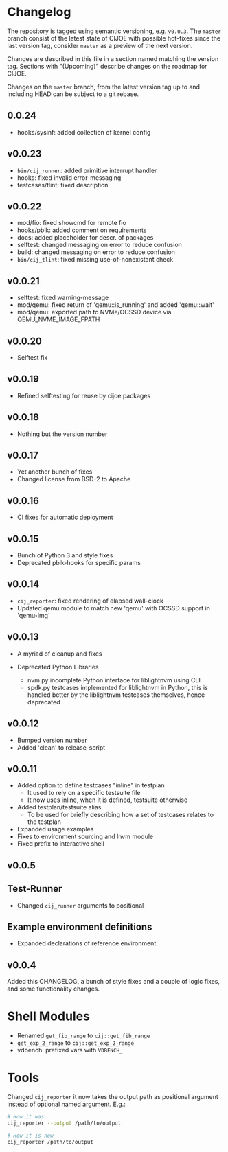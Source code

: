 # Changelog

The repository is tagged using semantic versioning, e.g. `v0.0.3`. The `master`
branch consist of the latest state of CIJOE with possible hot-fixes since
the last version tag, consider `master` as a preview of the next version.

Changes are described in this file in a section named matching the version tag.
Sections with "(Upcoming)" describe changes on the roadmap for CIJOE.

Changes on the `master` branch, from the latest version tag up to and including
HEAD can be subject to a git rebase.

## 0.0.24

* hooks/sysinf: added collection of kernel config

## v0.0.23

* `bin/cij_runner`: added primitive interrupt handler
* hooks: fixed invalid error-messaging
* testcases/tlint: fixed description

## v0.0.22

* mod/fio: fixed showcmd for remote fio
* hooks/pblk: added comment on requirements
* docs: added placeholder for descr. of packages
* selftest: changed messaging on error to reduce confusion
* build: changed messaging on error to reduce confusion
* `bin/cij_tlint`: fixed missing use-of-nonexistant check

## v0.0.21

* selftest: fixed warning-message
* mod/qemu: fixed return of 'qemu::is_running' and added 'qemu::wait'
* mod/qemu: exported path to NVMe/OCSSD device via QEMU_NVME_IMAGE_FPATH

## v0.0.20

* Selftest fix

## v0.0.19

* Refined selftesting for reuse by cijoe packages

## v0.0.18

* Nothing but the version number

## v0.0.17

* Yet another bunch of fixes
* Changed license from BSD-2 to Apache

## v0.0.16

* CI fixes for automatic deployment

## v0.0.15

* Bunch of Python 3 and style fixes
* Deprecated pblk-hooks for specific params

## v0.0.14

* `cij_reporter`: fixed rendering of elapsed wall-clock
* Updated qemu module to match new 'qemu' with OCSSD support in 'qemu-img'

## v0.0.13

* A myriad of cleanup and fixes

* Deprecated Python Libraries
  - nvm.py incomplete Python interface for liblightnvm using CLI
  - spdk.py testcases implemented for liblightnvm in Python, this is handled
    better by the liblightnvm testcases themselves, hence deprecated

## v0.0.12

* Bumped version number
* Added 'clean' to release-script

## v0.0.11

* Added option to define testcases "inline" in testplan
  - It used to rely on a specific testsuite file
  - It now uses inline, when it is defined, testsuite otherwise
* Added testplan/testsuite alias
  - To be used for briefly describing how a set of testcases relates to the
    testplan
* Expanded usage examples
* Fixes to environment sourcing and lnvm module
* Fixed prefix to interactive shell

## v0.0.5

## Test-Runner

* Changed `cij_runner` arguments to positional

## Example environment definitions

* Expanded declarations of reference environment

## v0.0.4

Added this CHANGELOG, a bunch of style fixes and a couple of logic fixes, and
some functionality changes.

# Shell Modules

* Renamed `get_fib_range` to `cij::get_fib_range`
* `get_exp_2_range` to `cij::get_exp_2_range`
* vdbench: prefixed vars with `VDBENCH_`

# Tools

Changed `cij_reporter` it now takes the output path as positional argument
instead of optional named argument. E.g.:

```bash
# How it was
cij_reporter --output /path/to/output

# How it is now
cij_reporter /path/to/output
```
